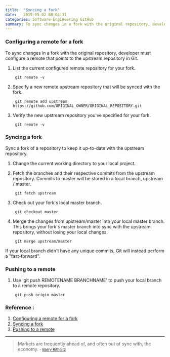 ```yaml
---
title:  "Syncing a fork"
date:   2015-05-02 08:04:31
categories: Software-Engineering GitHub
summary: To sync changes in a fork with the original repository, developer must configure a remote that points to the upstream repository in Git.
---
```


### Configuring a remote for a fork

To sync changes in a fork with the original repository, developer must configure a remote that points to the upstream repository in Git.

1. List the current configured remote repository for your fork.

        git remote -v

2. Specify a new remote upstream repository that will be synced with the fork.

        git remote add upstream https://github.com/ORIGINAL_OWNER/ORIGINAL_REPOSITORY.git

3. Verify the new upstream repository you've specified for your fork.
    
        git remote -v    

### Syncing a fork

Sync a fork of a repository to keep it up-to-date with the upstream repository.

1. Change the current working directory to your local project.
2. Fetch the branches and their respective commits from the upstream repository. Commits to master will be stored in a local branch, upstream / master.

        git fetch upstream

3. Check out your fork's local master branch.

        git checkout master

4. Merge the changes from upstream/master into your local master branch. This brings your fork's master branch into sync with the upstream repository, without losing your local changes.

        git merge upstream/master

If your local branch didn't have any unique commits, Git will instead perform a "fast-forward".

### Pushing to a remote
1. Use 'git push  REMOTENAME BRANCHNAME' to push your local branch to a remote repository.

        git push origin master

### Reference :

1. [Configuring a remote for a fork](https://help.github.com/articles/configuring-a-remote-for-a-fork/ "Configuring a remote for a fork")
2. [Syncing a fork](https://help.github.com/articles/syncing-a-fork/ "Syncing a fork")
3. [Pushing to a remote](https://help.github.com/articles/pushing-to-a-remote/ "Pushing to a remote")


---
> Markets are frequently ahead of, and often out of sync with, the economy. 
> <small>- [Barry Ritholtz](https://www.brainyquote.com/quotes/quotes/b/barryritho692933.html)</small>
